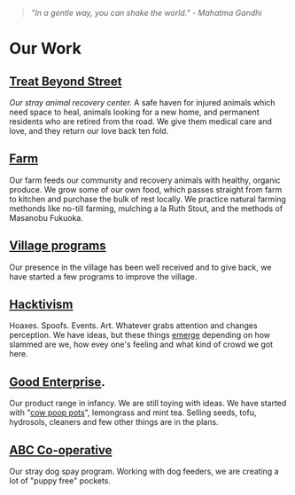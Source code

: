 <!--

Title: Our initiatives to help animals and other people who help animals.

-->

><i>"In a gentle way, you can shake the world." - Mahatma Gandhi</i>

Our Work
=========

## [Treat Beyond Street](/?p=recovery)
<i>Our stray animal recovery center.</i> A safe haven for injured animals which need space to heal, animals looking for a new home, and permanent residents who are retired from the road. We give them medical care and love, and they return our love back ten fold.

## [Farm](/?p=farm)
Our farm feeds our community and recovery animals with healthy, organic produce. We grow some of our own food, which passes straight from farm to kitchen and purchase the bulk of rest locally. We practice natural farming methonds like no-till farming, mulching a la Ruth Stout, and the methods of Masanobu Fukuoka.  

## [Village programs](/?p=village)
Our presence in the village has been well received and to give back, we have started a few programs to improve the village. 

## [Hacktivism](/?p=hacktivism)
Hoaxes. Spoofs. Events. Art. Whatever grabs attention and changes perception. We have ideas, but these things [emerge](https://en.wikipedia.org/wiki/Emergence) depending on how slammed are we, how evey one's feeling and what kind of crowd we got here.

## [Good Enterprise](/?p=good-enterprise).
Our product range in infancy. We are still toying with ideas. We have started with "[cow poop pots](https://blog.badmashpeepal.org/how-to-replace-plastic-with-cow-poop-in-5-steps-dff17bec1c66#.rih78achu)", lemongrass and mint tea. Selling seeds, tofu, hydrosols, cleaners and few other things are in the plans. 

## [ABC Co-operative](/?p=abc)
Our stray dog spay program. Working with dog feeders, we are creating a lot of "puppy free" pockets. 

<!--
## In past

Before starting our own initiatives in Delhi and Dharamsala, we were helping other people doing animal welfare work. They were in a tough situation and we were looking for purpose.

* 2013 Friends of IACC; helping Lorraine and Ingrid.
* 2014 Animal Rescue Kerala; helping Avis.
* 2014 Fighting cruelty with compassion; helping Dipala

-->

<!--

### network for good
### Activists for Animals
### Innovation
### Treat on Street

### children book with compassion
### ad agency
### 52 habits book
### jounralism and web support for other non profits


*inreasing adoptions and reducing abandonement and reducing consumption


-->
